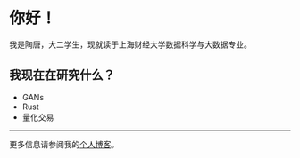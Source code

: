<!--
**001eander/001eander** is a ✨ _special_ ✨ repository because its `README.md` (this file) appears on your GitHub profile.

Here are some ideas to get you started:

- 🔭 I’m currently working on ...
- 🌱 I’m currently learning ...
- 👯 I’m looking to collaborate on ...
- 🤔 I’m looking for help with ...
- 💬 Ask me about ...
- 📫 How to reach me: ...
- 😄 Pronouns: ...
- ⚡ Fun fact: ...
-->

# 你好！

我是陶唐，大二学生，现就读于上海财经大学数据科学与大数据专业。

## 我现在在研究什么？

- GANs
- Rust
- 量化交易

---

更多信息请参阅我的[个人博客](https://001eander.github.io/)。
